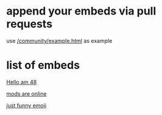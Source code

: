# append your embeds via pull requests
use [/community/example.html](/community/example.html) as example
# list of embeds
[Hello am 48](/hello-paste.html)

[mods are online](/mod-online.html)

[just funny emoji](/wow.html)
